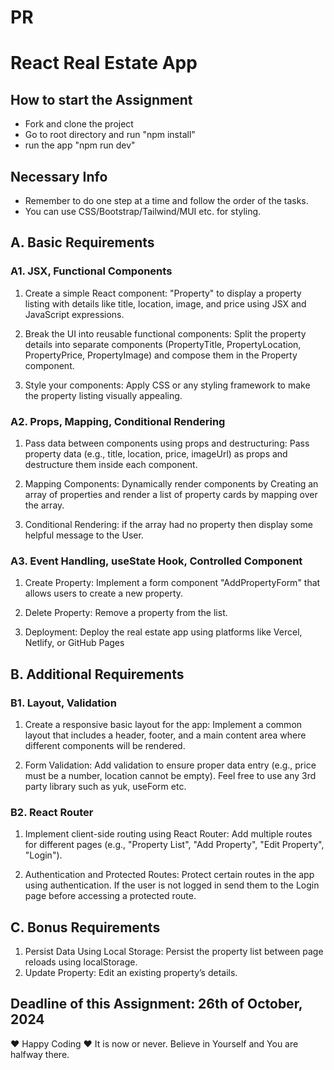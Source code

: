 # PR
# React Real Estate App

## How to start the Assignment

- Fork and clone the project
- Go to root directory and run "npm install"
- run the app "npm run dev"

## Necessary Info

- Remember to do one step at a time and follow the order of the tasks.
- You can use CSS/Bootstrap/Tailwind/MUI etc. for styling.

## A. Basic Requirements

### A1. JSX, Functional Components

1. Create a simple React component: "Property" to display a property listing with details like title, location, image, and price using JSX and JavaScript expressions.

2. Break the UI into reusable functional components: Split the property details into separate components (PropertyTitle, PropertyLocation, PropertyPrice, PropertyImage) and compose them in the Property component.

3. Style your components: Apply CSS or any styling framework to make the property listing visually appealing.

### A2. Props, Mapping, Conditional Rendering

1. Pass data between components using props and destructuring: Pass property data (e.g., title, location, price, imageUrl) as props and destructure them inside each component.

2. Mapping Components: Dynamically render components by Creating an array of properties and render a list of property cards by mapping over the array.

3. Conditional Rendering: if the array had no property then display some helpful message to the User.

### A3. Event Handling, useState Hook, Controlled Component

1. Create Property: Implement a form component "AddPropertyForm" that allows users to create a new property.

2. Delete Property: Remove a property from the list.

3. Deployment: Deploy the real estate app using platforms like Vercel, Netlify, or GitHub Pages

## B. Additional Requirements

### B1. Layout, Validation

1. Create a responsive basic layout for the app: Implement a common layout that includes a header, footer, and a main content area where different components will be rendered.

2. Form Validation: Add validation to ensure proper data entry (e.g., price must be a number, location cannot be empty). Feel free to use any 3rd party library such as yuk, useForm etc.

### B2. React Router

1. Implement client-side routing using React Router: Add multiple routes for different pages (e.g., "Property List", "Add Property", "Edit Property", "Login").

2. Authentication and Protected Routes: Protect certain routes in the app using authentication. If the user is not logged in send them to the Login page before accessing a protected route.

## C. Bonus Requirements

1. Persist Data Using Local Storage: Persist the property list between page reloads using localStorage.
2. Update Property: Edit an existing property’s details.

## Deadline of this Assignment: 26th of October, 2024

&hearts; Happy Coding &hearts;
It is now or never.
Believe in Yourself and You are halfway there.
